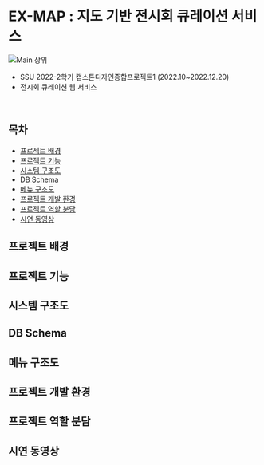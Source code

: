 # EX-MAP : 지도 기반 전시회 큐레이션 서비스
![Main 상위](https://user-images.githubusercontent.com/50830078/210771129-cd17ae90-69d5-469c-9888-743e0bda28f0.png)
- SSU 2022-2학기 캡스톤디자인종합프로젝트1 (2022.10~2022.12.20)
- 전시회 큐레이션 웹 서비스
<br />

## 목차
- [프로젝트 배경](#프로젝트-배경)
- [프로젝트 기능](#프로젝트-기능)
- [시스템 구조도](#시스템-구조도)
- [DB Schema](#db-schema)
- [메뉴 구조도](#메뉴-구조도)
- [프로젝트 개발 환경](#프로젝트-개발-환경)
- [프로젝트 역할 분담](#프로젝트-역할-분담)
- [시연 동영상](#시연-동영상)

## 프로젝트 배경

## 프로젝트 기능

## 시스템 구조도

## DB Schema

## 메뉴 구조도

## 프로젝트 개발 환경

## 프로젝트 역할 분담

## 시연 동영상
